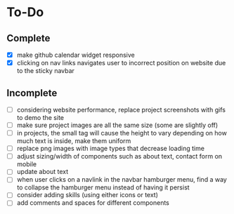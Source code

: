 # To-Do

## Complete

- [x] make github calendar widget responsive
- [x] clicking on nav links navigates user to incorrect position on website due to the sticky navbar

## Incomplete

- [ ] considering website performance, replace project screenshots with gifs to demo the site
- [ ] make sure project images are all the same size (some are slightly off)
- [ ] in projects, the small tag will cause the height to vary depending on how much text is inside, make them uniform
- [ ] replace png images with image types that decrease loading time
- [ ] adjust sizing/width of components such as about text, contact form on mobile
- [ ] update about text
- [ ] when user clicks on a navlink in the navbar hamburger menu, find a way to collapse the hamburger menu instead of having it persist
- [ ] consider adding skills (using either icons or text)
- [ ] add comments and spaces for different components
